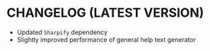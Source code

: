 # CHANGELOG (LATEST VERSION)

* Updated `Sharpify` dependency
* Slightly improved performance of general help text generator
